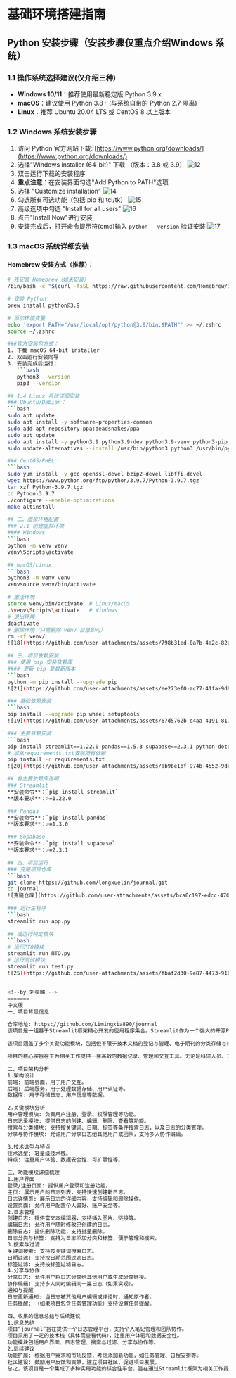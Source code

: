 
# 基础环境搭建指南
## Python 安装步骤（安装步骤仅重点介绍Windows 系统）
### 1.1 操作系统选择建议(仅介绍三种)
- **Windows 10/11**：推荐使用最新稳定版 Python 3.9.x  
- **macOS**：建议使用 Python 3.8+ (与系统自带的 Python 2.7 隔离)  
- **Linux**：推荐 Ubuntu 20.04 LTS 或 CentOS 8 以上版本  

### 1.2 Windows 系统安装步骤
1. 访问 Python 官方网站下载: [https://www.python.org/downloads/](https://www.python.org/downloads/)  
2. 选择"Windows installer (64-bit)" 下载 （版本：3.8 或 3.9）
    ![12](https://github.com/user-attachments/assets/c5073cdf-c9e5-4b48-a2c8-d17ebd3a9bf1)
3. 双击运行下载的安装程序  
4. **重点注意**：在安装界面勾选"Add Python to PATH"选项  
5. 选择 "Customize installation"
     ![14](https://github.com/user-attachments/assets/5c1a6bf8-774e-4a03-9187-423ae2d5e61f)
6. 勾选所有可选功能（包括 pip 和 tcl/tk）
   ![15](https://github.com/user-attachments/assets/e2e7f008-e515-4f4d-81ef-f59ba4324545)
7. 高级选项中勾选 "Install for all users"
    ![16](https://github.com/user-attachments/assets/9504c16e-1338-4642-b6ec-d18858024275)
8. 点击"Install Now"进行安装  
9. 安装完成后，打开命令提示符(cmd)输入 `python --version` 验证安装
    ![17](https://github.com/user-attachments/assets/82884994-da26-4731-b785-c2f66158479a)
 
### 1.3 macOS 系统详细安装
#### Homebrew 安装方式（推荐）：
```bash
# 先安装 Homebrew（如未安装）
/bin/bash -c "$(curl -fsSL https://raw.githubusercontent.com/Homebrew/install/HEAD/install.sh)"

# 安装 Python
brew install python@3.9

# 添加环境变量
echo 'export PATH="/usr/local/opt/python@3.9/bin:$PATH"' >> ~/.zshrc
source ~/.zshrc

###官方安装包方式：
1. 下载 macOS 64-bit installer  
2. 双击运行安装向导  
3. 安装完成后运行：  
   ```bash
   python3 --version
   pip3 --version

## 1.4 Linux 系统详细安装
### Ubuntu/Debian：
```bash
sudo apt update
sudo apt install -y software-properties-common
sudo add-apt-repository ppa:deadsnakes/ppa
sudo apt update
sudo apt install -y python3.9 python3.9-dev python3.9-venv python3-pip
sudo update-alternatives --install /usr/bin/python3 python3 /usr/bin/python3.9 1

### CentOS/RHEL：
```bash
sudo yum install -y gcc openssl-devel bzip2-devel libffi-devel
wget https://www.python.org/ftp/python/3.9.7/Python-3.9.7.tgz
tar xzf Python-3.9.7.tgz
cd Python-3.9.7
./configure --enable-optimizations
make altinstall

## 二、虚拟环境配置
### 2.1 创建虚拟环境
#### Windows
```bash
python -m venv venv
venv\Scripts\activate

## macOS/Linux 
```bash
python3 -m venv venv
venvsource venv/bin/activate

# 激活环境
source venv/bin/activate  # Linux/macOS
.\venv\Scripts\activate   # Windows
# 退出环境
deactivate
# 删除环境（只需删除 venv 目录即可）
rm -rf venv/
![18](https://github.com/user-attachments/assets/798b31ed-0a7b-4a2c-82ac-00302a73cb23)

## 三、项目依赖安装
### 使用 pip 安装依赖库
#### 更新 pip 至最新版本
```bash
python -m pip install --upgrade pip
![21](https://github.com/user-attachments/assets/ee273ef0-ac77-41fa-9d9f-2a0c50a54aa1)

### 基础依赖安装
```bash
pip install --upgrade pip wheel setuptools
![19](https://github.com/user-attachments/assets/67d5762b-e4aa-4191-8177-3eecc53a7207)

### 主要依赖安装
```bash
pip install streamlit==1.22.0 pandas==1.5.3 supabase==2.3.1 python-dotenv==0.21.0
# 或从requirements.txt安装所有依赖
pip install -r requirements.txt
![20](https://github.com/user-attachments/assets/ab9be1bf-974b-4552-9daf-ace25b53cafe)

## 各主要依赖库说明
### Streamlit
**安装命令**：`pip install streamlit`
**版本要求**：>=1.22.0

### Pandas
**安装命令**：`pip install pandas`
**版本要求**：>=1.3.0

### Supabase
**安装命令**：`pip install supabase`
**版本要求**：>=2.3.1

## 四、项目运行
### 克隆项目仓库
```bash
git clone https://github.com/longxuelin/journal.git
cd journal
![克隆仓库](https://github.com/user-attachments/assets/bca0c197-edcc-470c-a303-f9395ac5d51b)

### 运行主程序
```bash
streamlit run app.py

## 或运行特定模块
```bash
# 运行PTO模块
streamlit run ПТО.py
# 运行测试模块
streamlit run test.py
![25](https://github.com/user-attachments/assets/fbaf2d30-9e87-4473-9169-1236fcb0bbf1)


<!--by 刘奕麟 -->
=======
中文版
一、项目背景信息

仓库地址: https://github.com/Limingxia890/journal
该项目是一组基于Streamlit框架精心开发的应用程序集合。Streamlit作为一个强大的开源Python库，能够快速将数据科学脚本转化为交互式Web应用，本项目正是利用了这一优势，打造了一个功能丰富且用户友好的平台。

该项目涵盖了多个关键功能模块，包括但不限于技术文档的登记与管理、电子期刊的分类存储与检索，以及大型语言模型（LLM）和聊天机器人的配置与交互界面。通过这些功能，用户可以方便地记录技术文档，管理电子期刊资源，同时还能配置和测试聊天机器人，实现智能化的交互体验。

项目的核心宗旨在于为相关工作提供一套高效的数据记录、管理和交互工具。无论是科研人员、工程师还是开发者，都能在这个平台上找到满足自己需求的功能，从而更加高效地完成工作。通过Streamlit的直观界面和强大的功能，本项目极大地简化了复杂的数据处理流程，提高了工作效率，同时也为用户提供了更多的自定义选项，以适应不同场景下的使用需求。

二、项目架构分析
1.架构设计
前端: 前端界面，用于用户交互。
后端: 后端服务，用于处理数据存储、用户认证等。
数据库: 用于存储日志、用户信息等数据。

2.关键模块分析
用户管理模块: 负责用户注册、登录、权限管理等功能。
日志记录模块: 提供日志的创建、编辑、删除、查看等功能。
搜索与分类模块: 支持按关键词、日期、标签等条件搜索日志，以及日志的分类管理。
分享与协作模块: 允许用户分享日志给其他用户或团队，支持多人协作编辑。

3.技术选型与特点
技术选型: 轻量级技术栈。
特点: 注重用户体验、数据安全性、可扩展性等。

三、功能模块详细梳理
1.用户界面
登录/注册页面: 提供用户登录和注册功能。
主页: 展示用户的日志列表，支持快速创建新日志。
日志详情页: 展示日志的详细内容，支持编辑和删除操作。
设置页面: 允许用户配置个人偏好、账户安全等。
2.日志管理
创建日志: 提供富文本编辑器，支持插入图片、链接等。
编辑日志: 允许用户随时修改已创建的日志。
删除日志: 提供删除功能，支持批量删除。
日志分类与标签: 支持为日志添加分类和标签，便于管理和搜索。
3.搜索与过滤
关键词搜索: 支持按关键词搜索日志。
日期过滤: 支持按日期范围过滤日志。
标签过滤: 支持按标签过滤日志。
4.分享与协作
分享日志: 允许用户将日志分享给其他用户或生成分享链接。
协作编辑: 支持多人同时编辑同一篇日志（如果实现）。
通知与提醒
日志更新通知: 当日志被其他用户编辑或评论时，通知原作者。
任务提醒: （如果项目包含任务管理功能）支持设置任务提醒。

四、收集的信息总结与后续建议
1.信息总结
项目“journal”旨在提供一个日志管理平台，支持个人笔记管理和团队协作。
项目采用了一定的技术栈（具体需查看代码），注重用户体验和数据安全性。
功能模块包括用户界面、日志管理、搜索与过滤、分享与协作等。
2.后续建议
功能扩展: 根据用户需求和市场反馈，考虑添加新功能，如任务管理、日程安排等。
社区建设: 鼓励用户反馈和贡献，建立项目社区，促进项目发展。
总之，该项目是一个集成了多种实用功能的综合性平台，旨在通过Streamlit框架为相关工作提供全方位的支持，助力用户更加高效地完成数据记录、管理和交互任务。

